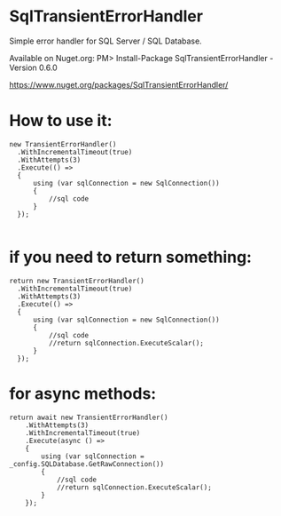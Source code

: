 # SqlTransientErrorHandler
Simple error handler for SQL Server / SQL Database.

Available on Nuget.org:
PM> Install-Package SqlTransientErrorHandler -Version 0.6.0 

https://www.nuget.org/packages/SqlTransientErrorHandler/

# How to use it:

```
new TransientErrorHandler()
  .WithIncrementalTimeout(true)
  .WithAttempts(3)
  .Execute(() =>
  {
      using (var sqlConnection = new SqlConnection())
      {
          //sql code
      }
  });
  
```
# if you need to return something:
```
return new TransientErrorHandler()
  .WithIncrementalTimeout(true)
  .WithAttempts(3)
  .Execute(() =>
  {
      using (var sqlConnection = new SqlConnection())
      {
          //sql code
          //return sqlConnection.ExecuteScalar();
      }
  });
```

# for async methods:

```
return await new TransientErrorHandler()
    .WithAttempts(3)
    .WithIncrementalTimeout(true)
    .Execute(async () =>
    {
        using (var sqlConnection = _config.SQLDatabase.GetRawConnection())
        {
            //sql code
            //return sqlConnection.ExecuteScalar();
        }
    });
```
